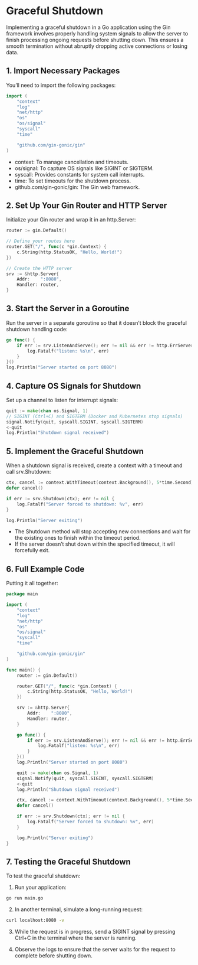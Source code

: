 # Graceful Shutdown

Implementing a graceful shutdown in a Go application using the Gin framework involves properly handling system signals to allow the server to finish processing ongoing requests before shutting down. This ensures a smooth termination without abruptly dropping active connections or losing data.

## 1. Import Necessary Packages

You’ll need to import the following packages:

```go
import (
    "context"
    "log"
    "net/http"
    "os"
    "os/signal"
    "syscall"
    "time"

    "github.com/gin-gonic/gin"
)
```
- context: To manage cancellation and timeouts.
- os/signal: To capture OS signals like SIGINT or SIGTERM.
- syscall: Provides constants for system call interrupts.
- time: To set timeouts for the shutdown process.
- github.com/gin-gonic/gin: The Gin web framework.

## 2. Set Up Your Gin Router and HTTP Server

Initialize your Gin router and wrap it in an http.Server:

```go
router := gin.Default()

// Define your routes here
router.GET("/", func(c *gin.Context) {
    c.String(http.StatusOK, "Hello, World!")
})

// Create the HTTP server
srv := &http.Server{
    Addr:    ":8080",
    Handler: router,
}
```

## 3. Start the Server in a Goroutine

Run the server in a separate goroutine so that it doesn’t block the graceful shutdown handling code:
```go
go func() {
    if err := srv.ListenAndServe(); err != nil && err != http.ErrServerClosed {
        log.Fatalf("listen: %s\n", err)
    }
}()
log.Println("Server started on port 8080")
```

## 4. Capture OS Signals for Shutdown

Set up a channel to listen for interrupt signals:
```go
quit := make(chan os.Signal, 1)
// SIGINT (Ctrl+C) and SIGTERM (Docker and Kubernetes stop signals)
signal.Notify(quit, syscall.SIGINT, syscall.SIGTERM)
<-quit
log.Println("Shutdown signal received")
```

## 5. Implement the Graceful Shutdown

When a shutdown signal is received, create a context with a timeout and call srv.Shutdown:
```go
ctx, cancel := context.WithTimeout(context.Background(), 5*time.Second)
defer cancel()

if err := srv.Shutdown(ctx); err != nil {
    log.Fatalf("Server forced to shutdown: %v", err)
}

log.Println("Server exiting")
```
- The Shutdown method will stop accepting new connections and wait for the existing ones to finish within the timeout period.
- If the server doesn’t shut down within the specified timeout, it will forcefully exit.

## 6. Full Example Code

Putting it all together:

```go
package main

import (
    "context"
    "log"
    "net/http"
    "os"
    "os/signal"
    "syscall"
    "time"

    "github.com/gin-gonic/gin"
)

func main() {
    router := gin.Default()

    router.GET("/", func(c *gin.Context) {
        c.String(http.StatusOK, "Hello, World!")
    })

    srv := &http.Server{
        Addr:    ":8080",
        Handler: router,
    }

    go func() {
        if err := srv.ListenAndServe(); err != nil && err != http.ErrServerClosed {
            log.Fatalf("listen: %s\n", err)
        }
    }()
    log.Println("Server started on port 8080")

    quit := make(chan os.Signal, 1)
    signal.Notify(quit, syscall.SIGINT, syscall.SIGTERM)
    <-quit
    log.Println("Shutdown signal received")

    ctx, cancel := context.WithTimeout(context.Background(), 5*time.Second)
    defer cancel()

    if err := srv.Shutdown(ctx); err != nil {
        log.Fatalf("Server forced to shutdown: %v", err)
    }

    log.Println("Server exiting")
}
```

## 7. Testing the Graceful Shutdown

To test the graceful shutdown:

1. Run your application:
```bash
go run main.go
```

2. In another terminal, simulate a long-running request:
```bash
curl localhost:8080 -v
```

3. While the request is in progress, send a SIGINT signal by pressing Ctrl+C in the terminal where the server is running.

4. Observe the logs to ensure that the server waits for the request to complete before shutting down.